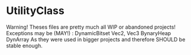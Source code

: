 UtilityClass
============
Warning! Theses files are pretty much all WIP or abandoned projects!
Exceptions may be (MAY!) :
	DynamicBitset
	Vec2, Vec3
	BynaryHeap
	DynArray
As they were used in bigger projects and therefore SHOULD be stable enough.
